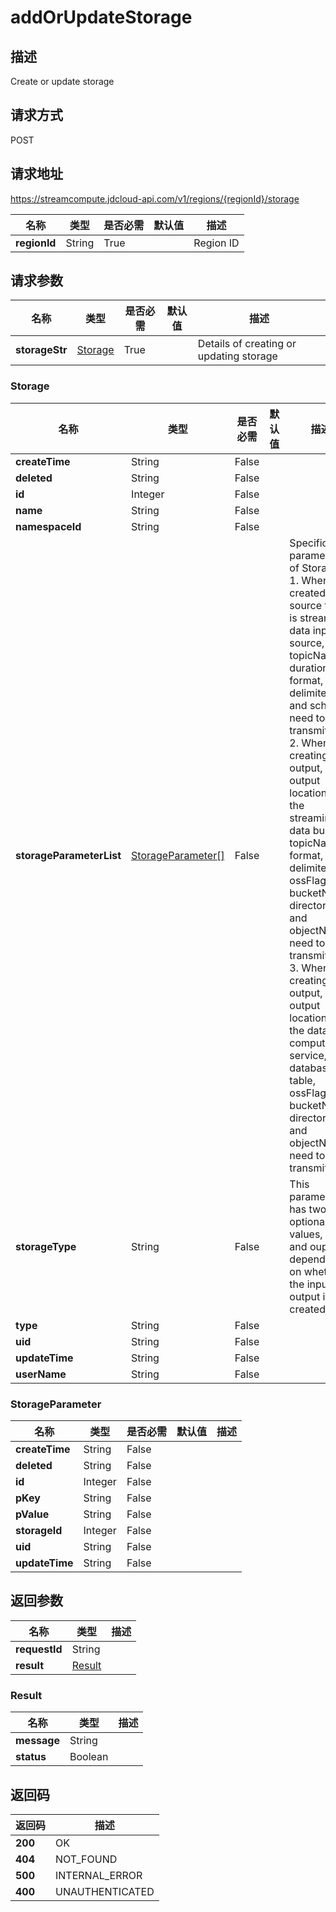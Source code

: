 # addOrUpdateStorage


## 描述
Create or update storage

## 请求方式
POST

## 请求地址
https://streamcompute.jdcloud-api.com/v1/regions/{regionId}/storage

|名称|类型|是否必需|默认值|描述|
|---|---|---|---|---|
|**regionId**|String|True||Region ID|

## 请求参数
|名称|类型|是否必需|默认值|描述|
|---|---|---|---|---|
|**storageStr**|[Storage](##Storage)|True||Details of creating or updating storage|

### <a name="Storage">Storage</a>
|名称|类型|是否必需|默认值|描述|
|---|---|---|---|---|
|**createTime**|String|False|||
|**deleted**|String|False|||
|**id**|Integer|False|||
|**name**|String|False|||
|**namespaceId**|String|False|||
|**storageParameterList**|[StorageParameter[]](##StorageParameter)|False||Specific parameters of Storage. <br>1. When the created source type is streaming data input, source, topicName, duration, format, delimiter, and schema need to be transmitted. <br> 2. When creating output, if the output location is the streaming data bus, topicName, format, delimiter, ossFlag, bucketName, directory and objectName need to be transmitted. <br> 3. When creating output, if the output location is the data computing service, database, table, ossFlag, bucketName, directory and objectName need to be transmitted.|
|**storageType**|String|False||This parameter has two optional values, input and ouput, depending on whether the input or output is created|
|**type**|String|False|||
|**uid**|String|False|||
|**updateTime**|String|False|||
|**userName**|String|False|||
### <a name="StorageParameter">StorageParameter</a>
|名称|类型|是否必需|默认值|描述|
|---|---|---|---|---|
|**createTime**|String|False|||
|**deleted**|String|False|||
|**id**|Integer|False|||
|**pKey**|String|False|||
|**pValue**|String|False|||
|**storageId**|Integer|False|||
|**uid**|String|False|||
|**updateTime**|String|False|||

## 返回参数
|名称|类型|描述|
|---|---|---|
|**requestId**|String||
|**result**|[Result](##Result)||


### <a name="Result">Result</a>
|名称|类型|描述|
|---|---|---|
|**message**|String||
|**status**|Boolean||

## 返回码
|返回码|描述|
|---|---|
|**200**|OK|
|**404**|NOT_FOUND|
|**500**|INTERNAL_ERROR|
|**400**|UNAUTHENTICATED|
